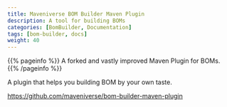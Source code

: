 ```yaml
---
title: Maveniverse BOM Builder Maven Plugin
description: A tool for building BOMs
categories: [BomBuilder, Documentation]
tags: [bom-builder, docs]
weight: 40
---
```


{{% pageinfo %}}
A forked and vastly improved Maven Plugin for BOMs.
{{% /pageinfo %}}

A plugin that helps you building BOM by your own taste.

https://github.com/maveniverse/bom-builder-maven-plugin
